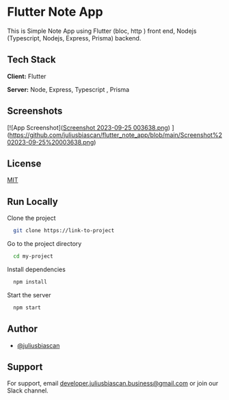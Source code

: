 
# Flutter Note App

This is Simple Note App using Flutter (bloc, http ) front end, Nodejs (Typescript, Nodejs, Express, Prisma) backend.


## Tech Stack

**Client:** Flutter

**Server:** Node, Express, Typescript , Prisma


## Screenshots

[![App Screenshot]([Screenshot 2023-09-25 003638.png](https://github.com/juliusbiascan/flutter_note_app/blob/main/Screenshot%202023-09-25%20003638.png))
](https://github.com/juliusbiascan/flutter_note_app/blob/main/Screenshot%202023-09-25%20003638.png)

## License

[MIT](https://choosealicense.com/licenses/mit/)


## Run Locally

Clone the project

```bash
  git clone https://link-to-project
```

Go to the project directory

```bash
  cd my-project
```

Install dependencies

```bash
  npm install
```

Start the server

```bash
  npm start
```


## Author

- [@juliusbiascan](https://www.github.com/juliusbiascan)


## Support

For support, email developer.juliusbiascan.business@gmail.com or join our Slack channel.

